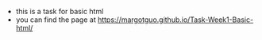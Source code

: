 * this is a task for basic html
* you can find the page at https://margotguo.github.io/Task-Week1-Basic-html/ 
